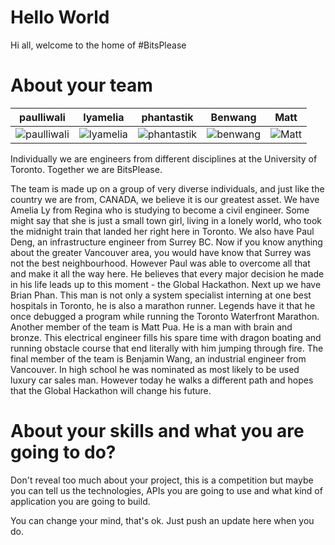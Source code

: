 Hello World
================

Hi all, welcome to the home of #BitsPlease

About your team
===========================

| paulliwali | lyamelia | phantastik | Benwang | Matt |
|---|---|---|---|---|
|![paulliwali](https://media.licdn.com/mpr/mpr/shrink_200_200/p/6/000/25b/2d0/247ae72.jpg)|![lyamelia](https://media.licdn.com/mpr/mpr/shrink_200_200/p/5/005/03c/1f7/3de2e09.jpg)|![phantastik](http://www.hpc4health.ca/hpc4health/sites/default/files/brian.jpg)|![benwang](https://media.licdn.com/mpr/mpr/shrink_200_200/p/3/005/09d/23d/06b70dc.jpg)|![Matt](http://placehold.it/350x150)|

Individually we are engineers from different disciplines at the University of Toronto. Together we are BitsPlease.

The team is made up on a group of very diverse individuals, and just like the country we are from, CANADA, we believe it is our greatest asset. We have Amelia Ly from Regina who is studying to become a civil engineer. Some might say that she is just a small town girl, living in a lonely world, who took the midnight train that landed her right here in Toronto. We also have Paul Deng, an infrastructure engineer from Surrey BC. Now if you know anything about the greater Vancouver area, you would have know that Surrey was not the best neighbourhood. However Paul was able to overcome all that and make it all the way here. He believes that every major decision he made in his life leads up to this moment - the Global Hackathon. Next up we have Brian Phan. This man is not only a system specialist interning at one best hospitals in Toronto, he is also a marathon runner. Legends have it that he once debugged a program while running the Toronto Waterfront Marathon. Another member of the team is Matt Pua. He is a man with brain and bronze. This electrical engineer fills his spare time with dragon boating and running obstacle course that end literally with him jumping through fire. The final member of the team is Benjamin Wang, an industrial engineer from Vancouver. In high school he was nominated as most likely to be used luxury car sales man. However today he walks a different path and hopes that the Global Hackathon will change his future.

About your skills and what you are going to do?
=======
Don't reveal too much about your project, this is a competition but maybe
you can tell us the technologies, APIs you are going to use and what kind
of application you are going to build.

You can change your mind, that's ok. Just push an update here when you do.


